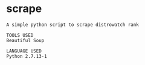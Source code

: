 # scrape

    A simple python script to scrape distrowatch rank

    TOOLS USED
    Beautiful Soup

    LANGUAGE USED
    Python 2.7.13-1
